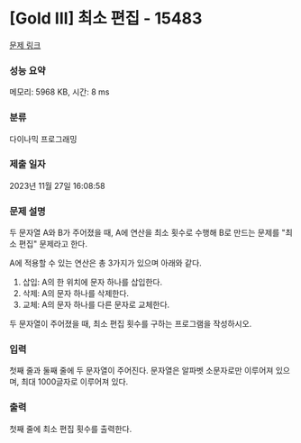 # [Gold III] 최소 편집 - 15483 

[문제 링크](https://www.acmicpc.net/problem/15483) 

### 성능 요약

메모리: 5968 KB, 시간: 8 ms

### 분류

다이나믹 프로그래밍

### 제출 일자

2023년 11월 27일 16:08:58

### 문제 설명

<p>두 문자열 A와 B가 주어졌을 때, A에 연산을 최소 횟수로 수행해 B로 만드는 문제를 "최소 편집" 문제라고 한다.</p>

<p>A에 적용할 수 있는 연산은 총 3가지가 있으며 아래와 같다.</p>

<ol>
	<li>삽입: A의 한 위치에 문자 하나를 삽입한다.</li>
	<li>삭제: A의 문자 하나를 삭제한다.</li>
	<li>교체: A의 문자 하나를 다른 문자로 교체한다.</li>
</ol>

<p>두 문자열이 주어졌을 때, 최소 편집 횟수를 구하는 프로그램을 작성하시오.</p>

### 입력 

 <p>첫째 줄과 둘째 줄에 두 문자열이 주어진다. 문자열은 알파벳 소문자로만 이루어져 있으며, 최대 1000글자로 이루어져 있다.</p>

### 출력 

 <p>첫째 줄에 최소 편집 횟수를 출력한다.</p>

